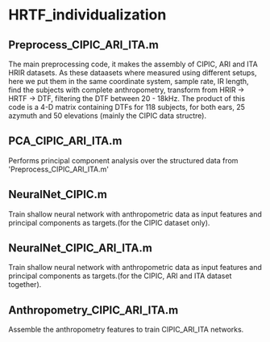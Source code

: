 # HRTF_individualization

## Preprocess_CIPIC_ARI_ITA.m   

The main preprocessing code, it makes the assembly of CIPIC, ARI and ITA HRIR datasets.
As these dataasets where measured using different setups, here we put them in the 
same coordinate system, sample rate, IR length, find the subjects with complete anthropometry,
transform from HRIR -> HRTF -> DTF, filtering the DTF between 20 - 18kHz. 
The product of this code is a 4-D matrix containing DTFs for 118 subjects, for both ears, 25     
azymuth and 50 elevations (mainly the CIPIC data structre).
                             
                               
## PCA_CIPIC_ARI_ITA.m           
Performs principal component analysis over the structured data from 'Preprocess_CIPIC_ARI_ITA.m'



## NeuralNet_CIPIC.m        
Train shallow neural network with anthropometric data as input features and principal components as                                targets.(for the CIPIC dataset only).


## NeuralNet_CIPIC_ARI_ITA.m     
Train shallow neural network with anthropometric data as input features and principal components as                                      targets.(for the CIPIC, ARI and ITA dataset together).

## Anthropometry_CIPIC_ARI_ITA.m  
Assemble the anthropometry features to train CIPIC_ARI_ITA networks.

